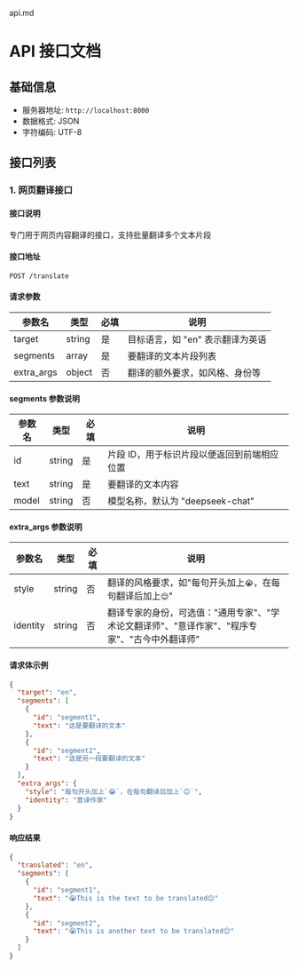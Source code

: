 api.md
# API 接口文档

## 基础信息

- 服务器地址: `http://localhost:8000`
- 数据格式: JSON
- 字符编码: UTF-8

## 接口列表

### 1. 网页翻译接口

#### 接口说明

专门用于网页内容翻译的接口，支持批量翻译多个文本片段

#### 接口地址

```
POST /translate
```

#### 请求参数

| 参数名     | 类型   | 必填 | 说明                             |
| ---------- | ------ | ---- | -------------------------------- |
| target     | string | 是   | 目标语言，如 "en" 表示翻译为英语 |
| segments   | array  | 是   | 要翻译的文本片段列表             |
| extra_args | object | 否   | 翻译的额外要求，如风格、身份等   |

#### segments 参数说明

| 参数名 | 类型   | 必填 | 说明                                        |
| ------ | ------ | ---- | ------------------------------------------- |
| id     | string | 是   | 片段 ID，用于标识片段以便返回到前端相应位置 |
| text   | string | 是   | 要翻译的文本内容                            |
| model  | string | 否   | 模型名称，默认为 "deepseek-chat"            |

#### extra_args 参数说明

| 参数名   | 类型   | 必填 | 说明                                                                 |
| -------- | ------ | ---- | -------------------------------------------------------------------- |
| style    | string | 否   | 翻译的风格要求，如"每句开头加上`😭`，在每句翻译后加上`😊`"          |
| identity | string | 否   | 翻译专家的身份，可选值："通用专家"、"学术论文翻译师"、"意译作家"、"程序专家"、"古今中外翻译师" |

#### 请求体示例

```json
{
  "target": "en",
  "segments": [
    {
      "id": "segment1",
      "text": "这是要翻译的文本"
    },
    {
      "id": "segment2",
      "text": "这是另一段要翻译的文本"
    }
  ],
  "extra_args": {
    "style": "每句开头加上`😭`，在每句翻译后加上`😊`",
    "identity": "意译作家"
  }
}
```

#### 响应结果

```json
{
  "translated": "en",
  "segments": [
    {
      "id": "segment1",
      "text": "😭This is the text to be translated😊"
    },
    {
      "id": "segment2",
      "text": "😭This is another text to be translated😊"
    }
  ]
}
```